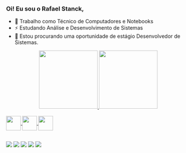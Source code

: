 ### Oi! Eu sou o Rafael Stanck,

- 🔭 Trabalho como Técnico de Computadores e Notebooks
- ⚡ Estudando Análise e Desenvolvimento de Sistemas
- 👯 Estou procurando uma oportunidade de estágio Desenvolvedor de Sistemas.

<div align="center">
  <a href="https://github.com/rafaelstanck">
  <img height="160em" src="https://github-readme-stats.vercel.app/api?username=rafaelstanck&show_icons=true&theme=dark&include_all_commits=true&count_private=true"/>
  <img height="160em" src="https://github-readme-stats.vercel.app/api/top-langs/?username=rafaelstanck&layout=compact&langs_count=7&theme=dark"/>
</div>
<div style="display: inline_block"><br>
  <img align="center" heigth="30" width="40" src="https://cdn.jsdelivr.net/gh/devicons/devicon/icons/python/python-original.svg" />
  <img align="center" heigth="30" width="40" src="https://cdn.jsdelivr.net/gh/devicons/devicon/icons/mysql/mysql-original-wordmark.svg" />
  <img align="center" heigth="30" width="40" src="https://cdn.jsdelivr.net/gh/devicons/devicon/icons/django/django-original.svg" />
</div>

##

<div> 
  <a href="https://instagram.com/rafaelstanck/" target="_blank"><img src="https://img.shields.io/badge/-Instagram-%23E4405F?style=for-the-badge&logo=instagram&logoColor=white" target="_blank"></a>
  <a href="https://facebook.com/rafaelstanck/" target="_blank"><img src="https://img.shields.io/badge/Facebook-1877F2?style=for-the-badge&logo=facebook&logoColor=white" target="_blank"></a>
  <a href = "https://twitter.com/rafaelstanck"><img src="https://img.shields.io/badge/Twitter-1DA1F2?style=for-the-badge&logo=twitter&logoColor=white" target="_blank"></a>
  <a href="https://www.linkedin.com/in/rafaelstanck" target="_blank"><img src="https://img.shields.io/badge/-LinkedIn-%230077B5?style=for-the-badge&logo=linkedin&logoColor=white" target="_blank"></a>
  <a href = "mailto:rafaelstanck@gmail.com"><img src="https://img.shields.io/badge/Gmail-D14836?style=for-the-badge&logo=gmail&logoColor=white" target="_blank"></a>
</div>
